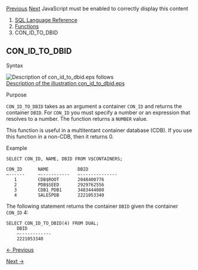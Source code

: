 [Previous](con_id_to_con_name.md) [Next](con_id_to_guid.md) JavaScript
must be enabled to correctly display this content

  1. [SQL Language Reference ](index.md)
  2. [Functions](Functions.md)
  3. CON_ID_TO_DBID

## CON_ID_TO_DBID

Syntax

  

![Description of con_id_to_dbid.eps
follows](https://docs.oracle.com/en/database/oracle/oracle-database/23/sqlrf/img/con_id_to_dbid.gif)  
[Description of the illustration
con_id_to_dbid.eps](img_text/con_id_to_dbid.md)

  

Purpose

`CON_ID_TO_DBID` takes as an argument a container `CON_ID` and returns the
container `DBID`. For `CON_ID` you must specify a number or an expression that
resolves to a number. The function returns a `NUMBER` value.

This function is useful in a multitentant container database (CDB). If you use
this function in a non-CDB, then it returns 0.

Example

    
    
    SELECT CON_ID, NAME, DBID FROM V$CONTAINERS;
    
    CON_ID      NAME           DBID
    –------     –-----------   –--------------
       1        CDB$ROOT       2048400776
       2        PDB$SEED       2929762556
       3        CDB1_PDB1      3483444080
       4        SALESPDB       2221053340 

The following statement returns the container `DBID` given the container
`CON_ID` 4:

    
    
    SELECT CON_ID_TO_DBID(4) FROM DUAL;
        DBID
        –------------
        2221053340


[← Previous](con_id_to_con_name.md)

[Next →](con_id_to_guid.md)
